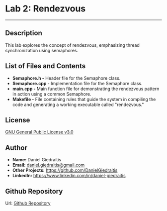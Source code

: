 # Lab 2: Rendezvous

---

## Description
This lab explores the concept of rendezvous, emphasizing thread synchronization using semaphores. 

## List of Files and Contents
- **Semaphore.h -** Header file for the Semaphore class.
- **Semaphore.cpp -** Implementation file for the Semaphore class.
- **main.cpp -** Main function file for demonstrating the rendezvous pattern in action using a common Semaphore. 
- **Makefile -** File containing rules that guide the system in compiling the code and generating a working executable called "rendezvous."

## License
[GNU General Public License v3.0 ](https://www.gnu.org/licenses/gpl-3.0.en.html)

## Author
- **Name:** Daniel Giedraitis
- **Email:** daniel.giedraitis@gmail.com
- **Other Projects:** https://github.com/DanielGiedraitis
- **LinkedIn:** https://www.linkedin.com/in/daniel-giedraitis

## Github Repository
Url: [Github Repository](https://github.com/DanielGiedraitis/Concurrent-Development/tree/main)
